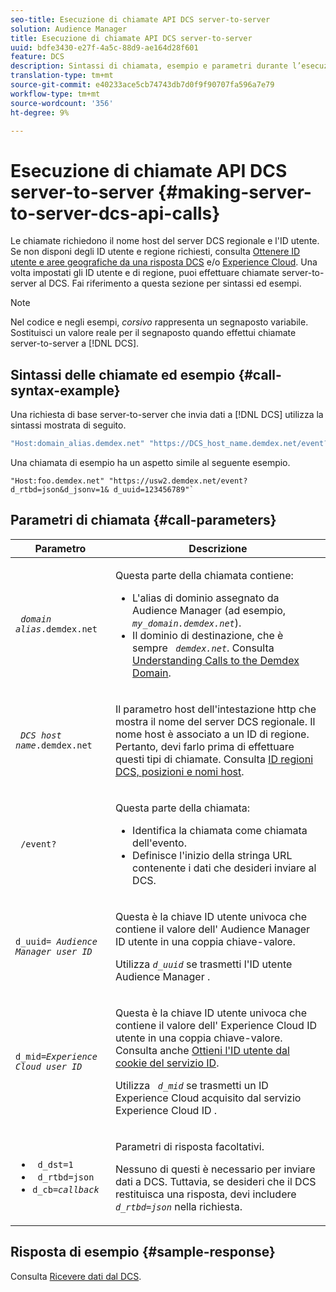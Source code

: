 ```yaml
---
seo-title: Esecuzione di chiamate API DCS server-to-server
solution: Audience Manager
title: Esecuzione di chiamate API DCS server-to-server
uuid: bdfe3430-e27f-4a5c-88d9-ae164d28f601
feature: DCS
description: Sintassi di chiamata, esempio e parametri durante l’esecuzione di chiamate API DCS server-to-server
translation-type: tm+mt
source-git-commit: e40233ace5cb74743db7d0f9f90707fa596a7e79
workflow-type: tm+mt
source-wordcount: '356'
ht-degree: 9%

---
```



# Esecuzione di chiamate API DCS server-to-server {#making-server-to-server-dcs-api-calls}

Le chiamate richiedono il nome host del server DCS regionale e l&#39;ID utente. Se non disponi degli ID utente e regione richiesti, consulta [Ottenere ID utente e aree geografiche da una risposta DCS](/help/using/api/dcs-intro/dcs-s2s/dcs-aam-ids.md) e/o [Experience Cloud](/help/using/api/dcs-intro/dcs-s2s/dcs-mcid-ids.md). Una volta impostati gli ID utente e di regione, puoi effettuare chiamate server-to-server al DCS. Fai riferimento a questa sezione per sintassi ed esempi.

>[!NOTE]
>
>Nel codice e negli esempi, *corsivo* rappresenta un segnaposto variabile. Sostituisci un valore reale per il segnaposto quando effettui chiamate server-to-server a [!DNL DCS].

## Sintassi delle chiamate ed esempio {#call-syntax-example}

Una richiesta di base server-to-server che invia dati a [!DNL DCS] utilizza la sintassi mostrata di seguito.

```js
"Host:domain_alias.demdex.net" "https://DCS_host_name.demdex.net/event?d_rtbd=json&d_jsonv=1&d_uuid=userID
```

Una chiamata di esempio ha un aspetto simile al seguente esempio.

```
"Host:foo.demdex.net" "https://usw2.demdex.net/event?d_rtbd=json&d_jsonv=1& d_uuid=123456789"`
```

## Parametri di chiamata {#call-parameters}

<table id="table_3AF4466009B64F0C9CBE7904A4096E0C"> 
 <thead> 
  <tr> 
   <th colname="col1" class="entry"> Parametro </th> 
   <th colname="col2" class="entry"> Descrizione </th> 
  </tr> 
 </thead>
 <tbody> 
  <tr> 
   <td colname="col1"> <p><code> <i>domain alias</i>.demdex.net</code> </p> </td> 
   <td colname="col2"> <p>Questa parte della chiamata contiene: </p> <p> 
     <ul id="ul_3EDA9C7BA6794D06BCB07A75A9BD2372"> 
      <li id="li_74624CA78D6F4536A8164AE1FA1DECB9">L'alias di dominio assegnato da <span class="keyword"> Audience Manager</span> (ad esempio, <i><code> my_domain.demdex.net</code></i>). </li> 
      <li id="li_08ABE91CA247403AA480B3FB4BEF83BA">Il dominio di destinazione, che è sempre <i><code> demdex.net</code></i>. Consulta <a href="../../../reference/demdex-calls.md">Understanding Calls to the Demdex Domain</a>. </li> 
     </ul> </p> </td> 
  </tr> 
  <tr> 
   <td colname="col1"> <p><code> <i>DCS host name</i>.demdex.net</code> </p> </td> 
   <td colname="col2"> <p>Il parametro host dell'intestazione http che mostra il nome del server <span class="wintitle"> DCS</span> regionale. Il nome host è associato a un ID di regione. Pertanto, devi farlo prima di effettuare questi tipi di chiamate. Consulta <a href="../../../api/dcs-intro/dcs-api-reference/dcs-regions.md">ID regioni DCS, posizioni e nomi host</a>. </p> </td> 
  </tr> 
  <tr> 
   <td colname="col1"> <p><code> /event?</code> </p> </td> 
   <td colname="col2"> <p>Questa parte della chiamata: </p> <p> 
     <ul id="ul_6332444A305A4F12A7CBE471CA508516"> 
      <li id="li_1C5C111B2B0E4621B3FC0C20D6516041">Identifica la chiamata come chiamata dell'evento. </li> 
      <li id="li_DBCE9B1C70604A629ECD7AC0A9052198">Definisce l'inizio della stringa URL contenente i dati che desideri inviare al DCS. </li> 
     </ul> </p> </td> 
  </tr> 
  <tr> 
   <td colname="col1"> <p><code>d_uuid= <i>Audience Manager user ID</i></code> </p> </td> 
   <td colname="col2"> <p>Questa è la chiave ID utente univoca che contiene il valore dell' <span class="keyword"> Audience Manager</span> ID utente in una coppia chiave-valore. </p> <p>Utilizza <code><i>d_uuid</i></code> se trasmetti l'ID utente <span class="keyword"> Audience Manager</span> . </p> </td>
  </tr> 
  <tr> 
   <td colname="col1"> <p><code>d_mid=<i>Experience Cloud user ID</i></code> </p> </td> 
   <td colname="col2"> <p>Questa è la chiave ID utente univoca che contiene il valore dell' <span class="keyword"> Experience Cloud</span> ID utente in una coppia chiave-valore. Consulta anche <a href="../../../api/dcs-intro/dcs-s2s/dcs-mcid-ids.md#get-user-ids-from-service-cookie"> Ottieni l'ID utente dal cookie del servizio ID</a>. </p> <p>Utilizza <i><code> d_mid</code></i> se trasmetti un ID <span class="keyword"> Experience Cloud</span> acquisito dal servizio <span class="keyword"> Experience Cloud</span> ID . </p> </td> 
  </tr> 
  <tr> 
   <td colname="col1"> <p> 
     <ul id="ul_36E2C1A0538D4D2C94DFC1335720A524"> 
      <li id="li_8902EED431CE4F0189A94868FA52DB1F"><code> d_dst=1</code> </li> 
      <li id="li_4B6B29499D444E31808DE0A9AA0442D0"><code> d_rtbd=json</code> </li> 
      <li id="li_3430CD0438604B83BE6437E6EC480816"><code>d_cb=<i>callback</i></code> </li> 
     </ul> </p> </td> 
   <td colname="col2"> <p>Parametri di risposta facoltativi. </p> <p> Nessuno di questi è necessario per inviare dati a <span class="wintitle"> DCS</span>. Tuttavia, se desideri che il <span class="wintitle"> DCS</span> restituisca una risposta, devi includere <i><code> d_rtbd=json</code></i> nella richiesta. </p> </td> 
  </tr> 
 </tbody> 
</table>

## Risposta di esempio {#sample-response}

Consulta [Ricevere dati dal DCS](../../../api/dcs-intro/dcs-event-calls/dcs-url-receive.md).

